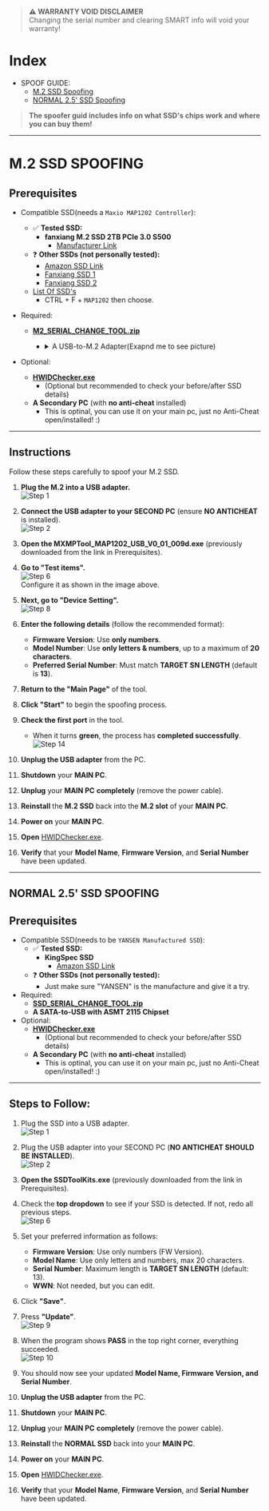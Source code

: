 > **:warning: WARRANTY VOID DISCLAIMER**  
> Changing the serial number and clearing SMART info will void your warranty!

# Index

- SPOOF GUIDE:
  - [M.2 SSD Spoofing](#m2-ssd-spoofing)
  - [NORMAL 2.5' SSD Spoofing](#normal-25-ssd-spoofing)

> **The spoofer guid includes info on what SSD's chips work and where you can buy them!**

---

# **M.2 SSD SPOOFING**

## **Prerequisites**

- Compatible SSD(needs a `Maxio MAP1202 Controller`):
  - ✅ **Tested SSD:**
    - **fanxiang M.2 SSD 2TB PCIe 3.0 S500**
      - [Manufacturer Link](https://www.fanxiangssd.com/products/internal-solid-state-drive-fanxiang-s500-nvme-ssd-pcle?variant=45220228399421)
  - ❓ **Other SSDs (not personally tested):**
    - [Amazon SSD Link](https://www.hagglezon.com/en/s/https%3A%2F%2Fwww.amazon.de%2Fdp%2FB0BCQS37R7%3Fpsc%3D1)
    - [Fanxiang SSD 1](https://www.fanxiangssd.com/products/internal-solid-state-drive-fanxiang-s500-nvme-ssd-pcle?variant=45220228399421)
    - [Fanxiang SSD 2](https://www.fanxiangssd.com/products/internal-solid-state-drive-fanxiang-s500-nvme-ssd-pcle?variant=45220228399421)
  - [List Of SSD's](https://ssd-tester.de/top_ssd.php)
    - CTRL + F + `MAP1202` then choose.
- Required:

  - **[M2_SERIAL_CHANGE_TOOL.zip](./M.2-SSD-Files/M2_SERIAL_CHANGE_TOOL.zip)**

    - <details>
       <summary>A USB-to-M.2 Adapter(Exapnd me to see picture)</summary>
      Try to look for a "JMicron JMS583" chipset.

      ![Step 1](./M.2-SSD-Files/Images/image_0.png)

       </details>

- Optional:
  - **[HWIDChecker.exe](/HWIDChecker.exe)**
    - (Optional but recommended to check your before/after SSD details)
  - **A Secondary PC** (with **no anti-cheat** installed)
    - This is optinal, you can use it on your main pc, just no Anti-Cheat open/installed! :)

---

## **Instructions**

Follow these steps carefully to spoof your M.2 SSD.

1. **Plug the M.2 into a USB adapter.**  
   ![Step 1](./M.2-SSD-Files/Images/image_1.png)

2. **Connect the USB adapter to your SECOND PC** (ensure **NO ANTICHEAT** is installed).  
   ![Step 2](./M.2-SSD-Files/Images/image_2.png)

3. **Open the MXMPTool_MAP1202_USB_V0_01_009d.exe** (previously downloaded from the link in Prerequisites).

4. **Go to "Test items".**  
   ![Step 6](./M.2-SSD-Files/Images/image_3.png)  
   Configure it as shown in the image above.

5. **Next, go to "Device Setting".**  
   ![Step 8](./M.2-SSD-Files/Images/image_4.png)

6. **Enter the following details** (follow the recommended format):

   - **Firmware Version**: Use **only numbers**.
   - **Model Number**: Use **only letters & numbers**, up to a maximum of **20 characters**.
   - **Preferred Serial Number**: Must match **TARGET SN LENGTH** (default is **13**).

7. **Return to the "Main Page"** of the tool.

8. **Click "Start"** to begin the spoofing process.

9. **Check the first port** in the tool.

   - When it turns **green**, the process has **completed successfully**.  
     ![Step 14](./M.2-SSD-Files/Images/image_5.png)

10. **Unplug the USB adapter** from the PC.

11. **Shutdown** your **MAIN PC**.

12. **Unplug** your **MAIN PC** **completely** (remove the power cable).

13. **Reinstall** the **M.2 SSD** back into the **M.2 slot** of your **MAIN PC**.

14. **Power on** your **MAIN PC**.

15. **Open** [HWIDChecker.exe](/HWIDChecker.exe).

16. **Verify** that your **Model Name**, **Firmware Version**, and **Serial Number** have been updated.

---

## **NORMAL 2.5' SSD SPOOFING**

## **Prerequisites**

- Compatible SSD(needs to be `YANSEN Manufactured SSD`):
  - ✅ **Tested SSD:**
    - **KingSpec SSD**
      - [Amazon SSD Link](https://www.hagglezon.com/en/s/https%3A%2F%2Fwww.amazon.de%2F-%2Fen%2FKingSpec-Internal-Compatible-Desktop-Laptop%2Fdp%2FB0B2K3ZCHH%3Fth%3D1)
  - ❓ **Other SSDs (not personally tested):**
    - Just make sure "YANSEN" is the manufacture and give it a try.
- Required:
  - **[SSD_SERIAL_CHANGE_TOOL.zip](./Normal-2.5-SSD-Files/SSD_SERIAL_CHANGE_TOOL.zip)**
  - **A SATA-to-USB with ASMT 2115 Chipset**
- Optional:
  - **[HWIDChecker.exe](/HWIDChecker.exe)**
    - (Optional but recommended to check your before/after SSD details)
  - **A Secondary PC** (with **no anti-cheat** installed)
    - This is optinal, you can use it on your main pc, just no Anti-Cheat open/installed! :)

---

## Steps to Follow:

1. Plug the SSD into a USB adapter.  
   ![Step 1](./Normal-2.5-SSD-Files/Images/image_1.png)

2. Plug the USB adapter into your SECOND PC (**NO ANTICHEAT SHOULD BE INSTALLED**).  
   ![Step 2](./Normal-2.5-SSD-Files/Images/image_2.png)

3. **Open the SSDToolKits.exe** (previously downloaded from the link in Prerequisites).

4. Check the **top dropdown** to see if your SSD is detected. If not, redo all previous steps.  
   ![Step 6](./Normal-2.5-SSD-Files/Images/image_3.png)

5. Set your preferred information as follows:

   - **Firmware Version**: Use only numbers (FW Version).
   - **Model Name**: Use only letters and numbers, max 20 characters.
   - **Serial Number**: Maximum length is **TARGET SN LENGTH** (default: 13).
   - **WWN**: Not needed, but you can edit.

6. Click **"Save"**.

7. Press **"Update"**.  
   ![Step 9](./Normal-2.5-SSD-Files/Images/image_4.png)

8. When the program shows **PASS** in the top right corner, everything succeeded.  
   ![Step 10](./Normal-2.5-SSD-Files/Images/image_5.png)

9. You should now see your updated **Model Name, Firmware Version, and Serial Number**.

10. **Unplug the USB adapter** from the PC.

11. **Shutdown** your **MAIN PC**.

12. **Unplug** your **MAIN PC** **completely** (remove the power cable).

13. **Reinstall** the **NORMAL SSD** back into your **MAIN PC**.

14. **Power on** your **MAIN PC**.

15. **Open** [HWIDChecker.exe](/HWIDChecker.exe).

16. **Verify** that your **Model Name**, **Firmware Version**, and **Serial Number** have been updated.
